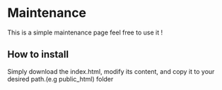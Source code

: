 # Maintenance

This is a simple maintenance page feel free to use it !

## How to install

Simply download the index.html, modify its content, and copy it to your desired path.(e.g public_html) folder


